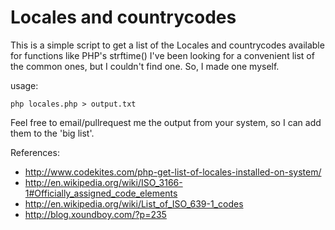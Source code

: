 Locales and countrycodes
========================

This is a simple script to get a list of the Locales and countrycodes available for functions like PHP's strftime()
I've been looking for a convenient list of the common ones, but I couldn't find one. So, I made one myself.

usage:

    php locales.php > output.txt
    
Feel free to email/pullrequest me the output from your system, so I can add them to the 'big list'.

References: 
 - http://www.codekites.com/php-get-list-of-locales-installed-on-system/
 - http://en.wikipedia.org/wiki/ISO_3166-1#Officially_assigned_code_elements
 - http://en.wikipedia.org/wiki/List_of_ISO_639-1_codes
 - http://blog.xoundboy.com/?p=235
